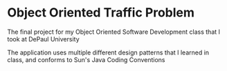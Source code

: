 # Object Oriented Traffic Problem

The final project for my Object Oriented Software Development class that I took at DePaul University

The application uses multiple different design patterns that I learned in class, and conforms to Sun's Java Coding Conventions
